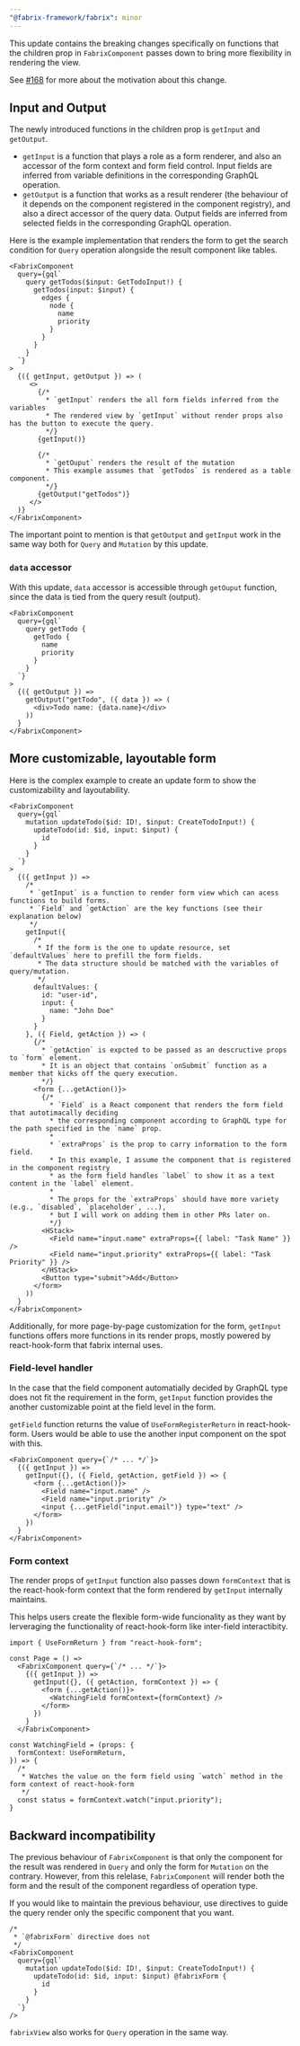 ```yaml
---
"@fabrix-framework/fabrix": minor
---
```


This update contains the breaking changes specifically on functions that the children prop in `FabrixComponent` passes down to bring more flexibility in rendering the view.

See [#168](https://github.com/fabrix-framework/fabrix/issues/168) for more about the motivation about this change.

## Input and Output 

The newly introduced functions in the children prop is `getInput` and `getOutput`.

* `getInput` is a function that plays a role as a form renderer, and also an accessor of the form context and form field control. Input fields are inferred from variable definitions in the corresponding GraphQL operation.
* `getOutput` is a function that works as a result renderer (the behaviour of it depends on the component registered in the component registry), and also a direct accessor of the query data. Output fields are inferred from selected fields in the corresponding GraphQL operation.

Here is the example implementation that renders the form to get the search condition for `Query` operation alongside the result component like tables.

```tsx
<FabrixComponent 
  query={gql`
    query getTodos($input: GetTodoInput!) {
      getTodos(input: $input) {
        edges {
          node {
            name
            priority 
          }  
        }
      }
    }
  `}
>
  {({ getInput, getOutput }) => (
     <>
       {/*
         * `getInput` renders the all form fields inferred from the variables
         * The rendered view by `getInput` without render props also has the button to execute the query.
         */}
       {getInput()}

       {/*
         * `getOuput` renders the result of the mutation
         * This example assumes that `getTodos` is rendered as a table component.
         */}
       {getOutput("getTodos")}
     </>
  )}
</FabrixComponent>
```

The important point to mention is that `getOutput` and `getInput` work in the same way both for `Query` and `Mutation` by this update. 

### `data` accessor

With this update, `data` accessor is accessible through `getOuput` function, since the data is tied from the query result (output).

```tsx
<FabrixComponent 
  query={gql`
    query getTodo {
      getTodo {
        name
        priority 
      }
    }
  `}
>
  {({ getOutput }) =>
    getOutput("getTodo", ({ data }) => (
      <div>Todo name: {data.name}</div>
    ))
  }
</FabrixComponent>
```

## More customizable, layoutable form 

Here is the complex example to create an update form to show the customizability and layoutability.

```tsx
<FabrixComponent 
  query={gql`
    mutation updateTodo($id: ID!, $input: CreateTodoInput!) {
      updateTodo(id: $id, input: $input) {
        id 
      } 
    } 
  `}
>
  {({ getInput }) =>
    /*
     * `getInput` is a function to render form view which can acess functions to build forms.
     * `Field` and `getAction` are the key functions (see their explanation below)
     */
    getInput({
      /*
       * If the form is the one to update resource, set `defaultValues` here to prefill the form fields.
       * The data structure should be matched with the variables of query/mutation. 
       */
      defaultValues: {
        id: "user-id",
        input: {
          name: "John Doe"
        }
      }
    }, ({ Field, getAction }) => (
      {/*
        * `getAction` is expcted to be passed as an descructive props to `form` element.
        * It is an object that contains `onSubmit` function as a member that kicks off the query execution.
        */}
      <form {...getAction()}>
        {/*
          * `Field` is a React component that renders the form field  that autotimacally deciding
          * the corresponding component according to GraphQL type for the path specified in the `name` prop.
          *
          * `extraProps` is the prop to carry information to the form field.
          * In this example, I assume the component that is registered in the component registry
          * as the form field handles `label` to show it as a text content in the `label` element.
          *
          * The props for the `extraProps` should have more variety (e.g., `disabled`, `placeholder`, ...),
          * but I will work on adding them in other PRs later on.
          */}
        <HStack>
          <Field name="input.name" extraProps={{ label: "Task Name" }} />
          <Field name="input.priority" extraProps={{ label: "Task Priority" }} />
        </HStack>
        <Button type="submit">Add</Button>
      </form>
    ))
  }
</FabrixComponent>
```

Additionally, for more page-by-page customization for the form, `getInput` functions offers more functions in its render props, mostly powered by react-hook-form that fabrix internal uses.

### Field-level handler

In the case that the field component automatially decided by GraphQL type does not fit the requirement in the form, `getInput` function provides the another customizable point at the field level in the form.

`getField` function returns the value of `UseFormRegisterReturn` in react-hook-form. Users would be able to use the another input component on the spot with this.

```tsx
<FabrixComponent query={`/* ... */`}>
  {({ getInput }) =>
    getInput({}, ({ Field, getAction, getField }) => {
      <form {...getAction()}>
        <Field name="input.name" />
        <Field name="input.priority" />
        <input {...getField("input.email")} type="text" />
      </form>
    }) 
  }
</FabrixComponent>
```

### Form context

The render props of `getInput` function also passes down `formContext` that is the react-hook-form context that the form rendered by `getInput` internally maintains.

This helps users create the flexible form-wide funcionality as they want by lerveraging the functionality of react-hook-form like inter-field interactibity.

```tsx
import { UseFormReturn } from "react-hook-form";

const Page = () =>
  <FabrixComponent query={`/* ... */`}>
    {({ getInput }) =>
      getInput({}, ({ getAction, formContext }) => {
        <form {...getAction()}>
          <WatchingField formContext={formContext} />
        </form>
      }) 
    }
  </FabrixComponent>

const WatchingField = (props: {
  formContext: UseFormReturn,
}) => {
  /*
   * Watches the value on the form field using `watch` method in the form context of react-hook-form
   */
  const status = formContext.watch("input.priority");
}
```

## Backward incompatibility

The previous behaviour of `FabrixComponent` is that only the component for the result was rendered in `Query` and only the form for `Mutation` on the contrary. 
However, from this relelase, `FabrixComponent` will render both the form and the result of the component regardless of operation type.

If you would like to maintain the previous behaviour, use directives to guide the query render only the specific component that you want.

```tsx
/*
 * `@fabrixForm` directive does not 
 */
<FabrixComponent 
  query={gql`
    mutation updateTodo($id: ID!, $input: CreateTodoInput!) {
      updateTodo(id: $id, input: $input) @fabrixForm {
        id 
      } 
    } 
  `}
/>
```

`fabrixView` also works for `Query` operation in the same way.
